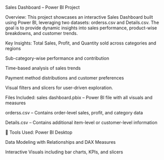  Sales Dashboard – Power BI Project
 
Overview:
This project showcases an interactive Sales Dashboard built using Power BI,
leveraging two datasets: orderss.csv and Details.csv. The goal is to provide dynamic insights into sales performance, 
product-wise breakdowns, and customer trends.

 Key Insights:
Total Sales, Profit, and Quantity sold across categories and regions

Sub-category-wise performance and contribution

Time-based analysis of sales trends

Payment method distributions and customer preferences

Visual filters and slicers for user-driven exploration.

Files Included:
sales dashboard.pbix – Power BI file with all visuals and measures

orderss.csv – Contains order-level sales, profit, and category data

Details.csv – Contains additional item-level or customer-level information

🚀 Tools Used:
Power BI Desktop

Data Modeling with Relationships and DAX Measures

Interactive Visuals including bar charts, KPIs, and slicers
